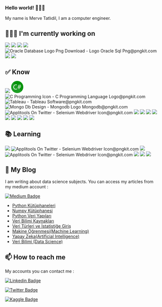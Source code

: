 ### Hello world! 🙋🏻‍♀️
My name is Merve Tatlıdil, I am a computer engineer.

## 👩🏻‍💻 I'm currently working on

<code><a href="" target="_blank"><img height="40" src="https://www.vectorlogo.zone/logos/python/python-official.svg"></a></code>
<code><a href="" target="_blank"><img height="40" src="https://www.vectorlogo.zone/logos/numpy/numpy-ar21.svg"></a></code>
<code><img src="https://upload.wikimedia.org/wikipedia/commons/0/05/Scikit_learn_logo_small.svg" height="40" ></code>
<code><img src="https://geo-python.github.io/site/_images/pandas_logo.png" height="40" ></code>
<img src="https://www.pngkit.com/png/detail/142-1422061_oracle-database-logo-png-download-logo-oracle-sql.png" alt="Oracle Database Logo Png Download - Logo Oracle Sql Png@pngkit.com" height="40" > 
<code><img src="https://okpanico.files.wordpress.com/2011/05/logo2.png" height="25" ></code>
<code><a href="" target="_blank"><img height="40" src="https://www.vectorlogo.zone/logos/jupyter/jupyter-ar21.svg"></a></code>

## ✅ Know

<img src="https://www.vectorlogo.zone/logos/java/java-ar21.svg" height="40" />  <img src="https://github.com/github/explore/blob/master/topics/csharp/csharp.png?raw=true" height="40" /> <img src="https://www.pngkit.com/png/detail/101-1010012_c-programming-icon-c-programming-language-logo.png" alt="C Programming Icon - C Programming Language Logo@pngkit.com" height="40" >  <img src="https://www.pngkit.com/png/detail/787-7876071_tableau-tableau-software.png" alt="Tableau - Tableau Software@pngkit.com" height="40" > <img src="https://www.pngkit.com/png/detail/383-3838914_mongo-db-design-mongodb-logo-mongodb.png" alt="Mongo Db Design - Mongodb Logo Mongodb@pngkit.com" height="40" > <img src="https://www.tutorialandexample.com/wp-content/uploads/2020/02/Tkinter-%E2%80%93-Python.png" alt="Applitools On Twitter - Selenium Webdriver Icon@pngkit.com" height="40" > <code><a href="" target="_blank"><img height="40" src="https://www.vectorlogo.zone/logos/visualstudio_code/visualstudio_code-icon.svg"></a></code>
<code><a href="" target="_blank"><img height="40" src="https://www.vectorlogo.zone/logos/eclipse/eclipse-ar21.svg"></a></code>
<code><a href="" target="_blank"><img height="40" src="https://www.vectorlogo.zone/logos/trello/trello-ar21.svg"></a></code>
<code><a href="" target="_blank"><img height="40" src="https://www.vectorlogo.zone/logos/json/json-ar21.svg"></a></code>
<code><a href="" target="_blank"><img height="40" src="https://www.vectorlogo.zone/logos/linux/linux-ar21.svg"></a></code>
<code><a href="" target="_blank"><img height="40" src="https://www.vectorlogo.zone/logos/qtio/qtio-ar21.svg"></a></code>
<code><img src="https://www.vectorlogo.zone/logos/sqlite/sqlite-ar21.svg" height="40" ></code>
<code><img src="https://www.vectorlogo.zone/logos/mysql/mysql-ar21.svg" height="40" ></code>
<code><img src="https://webmaster.kitchen/wp-content/uploads/knime.png" height="60" ></code>

## 📚 Learning

<code><a href="" target="_blank"><img height="40" src="https://funthon.files.wordpress.com/2017/05/bs.png?w=1024"></a></code>
<img src="https://www.pngkit.com/png/detail/519-5198030_applitools-on-twitter-selenium-webdriver-icon.png" alt="Applitools On Twitter - Selenium Webdriver Icon@pngkit.com" height="40" > <code><a href="" target="_blank"><img height="40" src="https://www.vectorlogo.zone/logos/tensorflow/tensorflow-ar21.svg"></a></code>
<img src="https://opendatascience.com/wp-content/uploads/2018/10/K2.png" alt="Applitools On Twitter - Selenium Webdriver Icon@pngkit.com" height="40" >
<code><a href="" target="_blank"><img height="40" src="https://www.vectorlogo.zone/logos/pytorch/pytorch-ar21.svg"></a></code>
<code><a href="" target="_blank"><img height="40" src="https://www.vectorlogo.zone/logos/plot_ly/plot_ly-official.svg"></a></code>
<code><a href="" target="_blank"><img height="60" src="https://www.technopat.net/wp-content/uploads/2018/09/MS-SQL-Server.jpg"></a></code>

## 📒 My Blog
I am writing about data science subjects. You can access my articles from my medium account :

[![Medium Badge](https://img.shields.io/badge/MerveTatlıdil-Medium-green?style=for-the-badge&logo=medium)](https://medium.com/@mervetatlidil)

* [Python Kütüphaneleri](https://medium.com/datarunner/python-kütüphaneleri-5cbf95d5a347)
* [Numpy Kütüphanesi](https://medium.com/datarunner/numpy-k%C3%BCt%C3%BCphanesi-f78d6cc098fa)
* [Python Veri Yapıları](https://medium.com/datarunner/python-veri-yap%C4%B1lar%C4%B1-d25133f2ad75)
* [Veri Bilimi Kaynakları](https://medium.com/@mervetatlidil/veri-bilimi-kaynaklar%C4%B1-b5c4b40dfee3)
* [Veri Türleri ve İstatistiğe Giriş](https://medium.com/@mervetatlidil/veri-t%C3%BCrleri-ve-i%CC%87statisti%C4%9Fe-giri%C5%9F-2959f509f768)
* [Makine Öğrenmesi(Machine Learning)](https://medium.com/@mervetatlidil/makine-%C3%B6%C4%9Frenmesi-machine-learning-8960166d36d8)
* [Yapay Zeka(Artificial Intelligence)](https://medium.com/@mervetatlidil/yapay-zeka-artificial-intelligence-d11c5b75683b)
* [Veri Bilimi (Data Science)](https://medium.com/@mervetatlidil/data-science-3f6af07d0d95)


## 📫 How to reach me
My accounts you can contact me :

[![Linkedin Badge](https://img.shields.io/badge/MerveTatlıdil-follow%20on%20linkedin-red?style=for-the-badge&logo=linkedin)](https://www.linkedin.com/in/nmervetatlidil/)

[![Twitter Badge](https://img.shields.io/badge/MerveTatlıdil-follow%20on%20twitter-yellow?style=for-the-badge&logo=twitter)](https://twitter.com/MerveTatlidil)

[![Kaggle Badge](https://img.shields.io/badge/MerveTatlıdil-follow%20on%20kaggle-blue?style=for-the-badge&logo=kaggle)](https://www.kaggle.com/merve199/account)


